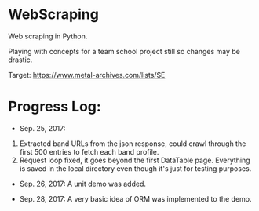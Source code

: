 # WebScraping
Web scraping in Python.

Playing with concepts for a team school project still so changes may be drastic.

Target: https://www.metal-archives.com/lists/SE


# Progress Log:

- Sep. 25, 2017: 
1. Extracted band URLs from the json response, could crawl through the first 500 entries to fetch each band profile.
2. Request loop fixed, it goes beyond the first DataTable page. Everything is saved in the local directory even though it's just for testing purposes.

- Sep. 26, 2017:
A unit demo was added.

- Sep. 28, 2017:
A very basic idea of ORM was implemented to the demo.

